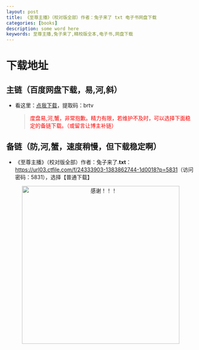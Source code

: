 ```yaml
---
layout: post
title: 《至尊主播》（校对版全部）作者：兔子来了 txt 电子书网盘下载
categories: [books]
description: some word here
keywords: 至尊主播,兔子来了,精校版全本,电子书,网盘下载
---
```


# 下载地址

## 主链（百度网盘下载，易,河,斜）

- 看这里：[点我下载](https://pan.baidu.com/s/1iMXUbSbtZQZjDcqDmnWUyw?pwd=brtv)，提取码：brtv

  > <p style="color:red" >度盘易,河,蟹，非常抱歉。精力有限，若维护不及时，可以选择下面稳定的备链下载。（或留言让博主补链）</p>

## 备链（防,河,蟹，速度稍慢，但下载稳定啊）

- 《至尊主播》（校对版全部）作者：兔子来了.**txt**：<https://url03.ctfile.com/f/24333903-1383862744-1d0018?p=5831>（访问密码：5831），选择【普通下载】

<div align="center"><img src="https://pic.imgdb.cn/item/6707df6bd29ded1a8ce37031.gif" alt="感谢！！！" width="420px" height="auto"/></div>
